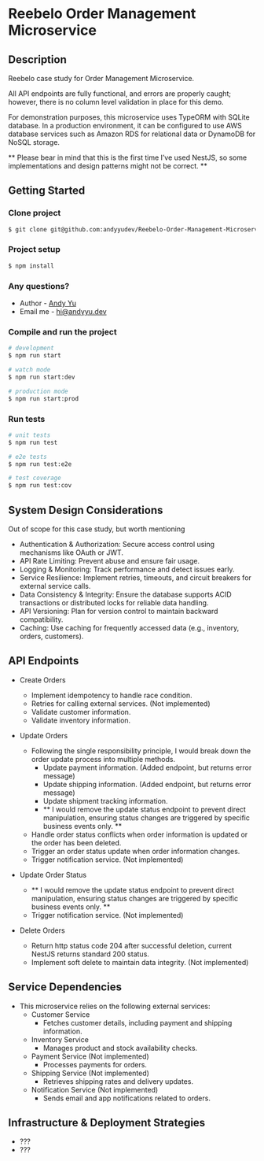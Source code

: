 # Reebelo Order Management Microservice

## Description

Reebelo case study for Order Management Microservice.

All API endpoints are fully functional, and errors are properly caught; however, there is no column level validation in place for this demo.

For demonstration purposes, this microservice uses TypeORM with SQLite database. In a production environment, it can be configured to use AWS database services such as Amazon RDS for relational data or DynamoDB for NoSQL storage.

** Please bear in mind that this is the first time I’ve used NestJS, so some implementations and design patterns might not be correct. **

## Getting Started

### Clone project

```bash
$ git clone git@github.com:andyyudev/Reebelo-Order-Management-Microservice.git
```

### Project setup

```bash
$ npm install
```

### Any questions?

- Author - [Andy Yu](https://andyyu.dev)
- Email me - <hi@andyyu.dev>

### Compile and run the project

```bash
# development
$ npm run start

# watch mode
$ npm run start:dev

# production mode
$ npm run start:prod
```

### Run tests

```bash
# unit tests
$ npm run test

# e2e tests
$ npm run test:e2e

# test coverage
$ npm run test:cov
```

## System Design Considerations

Out of scope for this case study, but worth mentioning

- Authentication & Authorization: Secure access control using mechanisms like OAuth or JWT.
- API Rate Limiting: Prevent abuse and ensure fair usage.
- Logging & Monitoring: Track performance and detect issues early.
- Service Resilience: Implement retries, timeouts, and circuit breakers for external service calls.
- Data Consistency & Integrity: Ensure the database supports ACID transactions or distributed locks for reliable data handling.
- API Versioning: Plan for version control to maintain backward compatibility.
- Caching: Use caching for frequently accessed data (e.g., inventory, orders, customers).

## API Endpoints

- Create Orders
  - Implement idempotency to handle race condition. 
  - Retries for calling external services. (Not implemented)
  - Validate customer information.
  - Validate inventory information.

- Update Orders
  - Following the single responsibility principle, I would break down the order update process into multiple methods.
    - Update payment information. (Added endpoint, but returns error message)
    - Update shipping information. (Added endpoint, but returns error message)
    - Update shipment tracking information.
    - ** I would remove the update status endpoint to prevent direct manipulation, ensuring status changes are triggered by specific business events only. **
  - Handle order status conflicts when order information is updated or the order has been deleted.
  - Trigger an order status update when order information changes.
  - Trigger notification service. (Not implemented)

- Update Order Status
  - ** I would remove the update status endpoint to prevent direct manipulation, ensuring status changes are triggered by specific business events only. **
  - Trigger notification service. (Not implemented)

- Delete Orders
  - Return http status code 204 after successful deletion, current NestJS returns standard 200 status.
  - Implement soft delete to maintain data integrity. (Not implemented)

## Service Dependencies

- This microservice relies on the following external services:
  - Customer Service
    - Fetches customer details, including payment and shipping information.
  - Inventory Service
    - Manages product and stock availability checks.
  - Payment Service (Not implemented)
    - Processes payments for orders.
  - Shipping Service (Not implemented)
    - Retrieves shipping rates and delivery updates.
  - Notification Service (Not implemented)
    - Sends email and app notifications related to orders.

## Infrastructure & Deployment Strategies
- ???
- ???